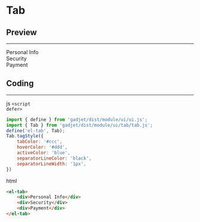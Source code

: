 # Tab

## Preview
---

<div class="preview">
<el-tab>
    <div>Personal Info</div>
    <div>Security</div>
    <div>Payment</div>
</el-tab>
</div>

## Coding
---

<el-tag class="title-block">js <code>\<script defer></code></el-tag>
```js
import { define } from 'gadjet/dist/module/ui/ui.js';
import { Tab } from 'gadjet/dist/module/ui/tab/tab.js';
define('el-tab', Tab);
Tab.tagStyle({
    tabColor: '#ccc',
    hoverColor: '#ddd',
    activeColor: 'blue',
    separatorLineColor: 'black',
    separatorLineWidth: '1px',
})
```

<el-tag class="title-block">html</el-tag>
```html
<el-tab>
    <div>Personal Info</div>
    <div>Security</div>
    <div>Payment</div>
</el-tab>
```
